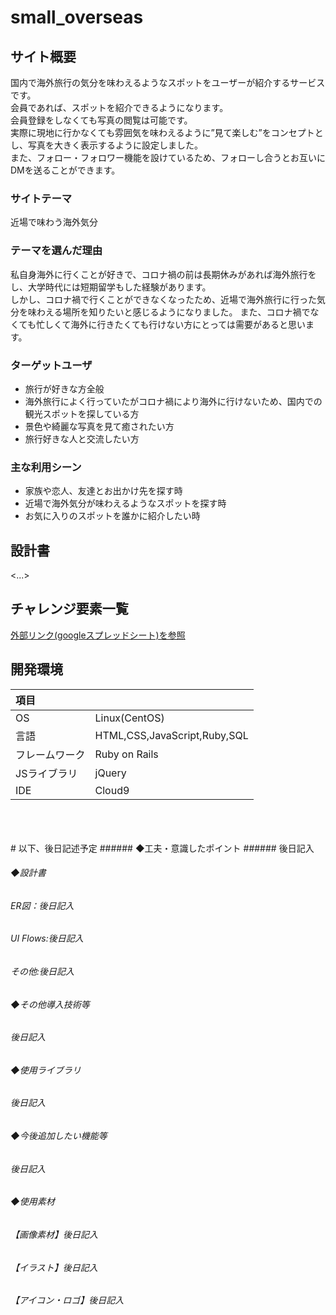 # small_overseas

## サイト概要
国内で海外旅行の気分を味わえるようなスポットをユーザーが紹介するサービスです。<br>
会員であれば、スポットを紹介できるようになります。<br>
会員登録をしなくても写真の閲覧は可能です。<br>
実際に現地に行かなくても雰囲気を味わえるように”見て楽しむ”をコンセプトとし、写真を大きく表示するように設定しました。<br>
また、フォロー・フォロワー機能を設けているため、フォローし合うとお互いにDMを送ることができます。<br>

### サイトテーマ
近場で味わう海外気分

### テーマを選んだ理由
私自身海外に行くことが好きで、コロナ禍の前は長期休みがあれば海外旅行をし、大学時代には短期留学もした経験があります。<br>
しかし、コロナ禍で行くことができなくなったため、近場で海外旅行に行った気分を味わえる場所を知りたいと感じるようになりました。
また、コロナ禍でなくても忙しくて海外に行きたくても行けない方にとっては需要があると思います。


### ターゲットユーザ
- 旅行が好きな方全般
- 海外旅行によく行っていたがコロナ禍により海外に行けないため、国内での観光スポットを探している方
- 景色や綺麗な写真を見て癒されたい方
- 旅行好きな人と交流したい方

### 主な利用シーン
- 家族や恋人、友達とお出かけ先を探す時
- 近場で海外気分が味わえるようなスポットを探す時
- お気に入りのスポットを誰かに紹介したい時

## 設計書
<...>

## チャレンジ要素一覧
[外部リンク(googleスプレッドシート)を参照](https://docs.google.com/spreadsheets/d/13UOlOFPoLD_5rheGYkdo2hNbFWJDoTxuDUk_7Y-rf1g/edit#gid=0)

## 開発環境
|項目| |
|:----|:----|
|OS|Linux(CentOS)|
|言語|HTML,CSS,JavaScript,Ruby,SQL|
|フレームワーク|Ruby on Rails|
|JSライブラリ|jQuery|
|IDE|Cloud9|


<br>
<br>
<br>
# 以下、後日記述予定
###### ◆工夫・意識したポイント
###### 後日記入

###### ◆設計書
###### ER図：後日記入
###### UI Flows:後日記入
###### その他:後日記入

###### ◆その他導入技術等
###### 後日記入

###### ◆使用ライブラリ
###### 後日記入

###### ◆今後追加したい機能等
###### 後日記入

###### ◆使用素材
###### 【画像素材】後日記入
###### 【イラスト】後日記入
###### 【アイコン・ロゴ】後日記入
